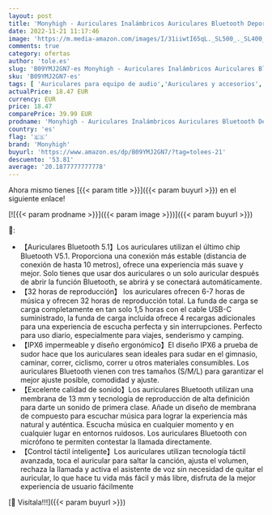 ```yaml
---
layout: post
title: 'Monyhigh - Auriculares Inalámbricos Auriculares Bluetooth Deportivos in Ear con 4 Micrófono Cascos Inalambricos con ENC Cancelación de Ruido HiFi Estéreo IPX6 Impermeables 32H y USB C para iPhone Xiaomi Samsung'
date: 2022-11-21 11:17:46
image: 'https://m.media-amazon.com/images/I/31iiwtI65qL._SL500_._SL400_.jpg'
comments: true
category: ofertas
author: 'tole.es'
slug: 'B09YMJ2GN7-es Monyhigh - Auriculares Inalámbricos Auriculares Bluetooth...'
sku: 'B09YMJ2GN7-es'
tags: [ 'Auriculares para equipo de audio','Auriculares y accesorios','Electrónica','iphone','monyhigh','🇪🇸', ]
actualPrice: 18.47 EUR
currency: EUR
price: 18.47
comparePrice: 39.99 EUR
prodname: 'Monyhigh - Auriculares Inalámbricos Auriculares Bluetooth Deportivos in Ear con 4 Micrófono Cascos Inalambricos con ENC Cancelación de Ruido HiFi Estéreo IPX6 Impermeables 32H y USB C para iPhone Xiaomi Samsung'
country: 'es'
flag: '🇪🇸'
brand: 'Monyhigh'
buyurl: 'https://www.amazon.es/dp/B09YMJ2GN7/?tag=tolees-21'
descuento: '53.81'
average: '20.1877777777778'
---
```


Ahora mismo tienes [{{< param title >}}]({{< param buyurl >}}) en el siguiente enlace!

[![{{< param prodname >}}]({{< param image >}})]({{< param buyurl >}})

🔎:

- 【Auriculares Bluetooth 5.1】Los auriculares utilizan el último chip Bluetooth V5.1. Proporciona una conexión más estable (distancia de conexión de hasta 10 metros), ofrece una experiencia más suave y mejor. Solo tienes que usar dos auriculares o un solo auricular después de abrir la función Bluetooth, se abrirá y se conectará automáticamente.
- 【32 horas de reproducción】 los auriculares ofrecen 6-7 horas de música y ofrecen 32 horas de reproducción total. La funda de carga se carga completamente en tan solo 1,5 horas con el cable USB-C suministrado, la funda de carga incluida ofrece 4 recargas adicionales para una experiencia de escucha perfecta y sin interrupciones. Perfecto para uso diario, especialmente para viajes, senderismo y camping.
- 【IPX6 impermeable y diseño ergonómico】El diseño IPX6 a prueba de sudor hace que los auriculares sean ideales para sudar en el gimnasio, caminar, correr, ciclismo, correr u otros materiales consumibles. Los auriculares Bluetooth vienen con tres tamaños (S/M/L) para garantizar el mejor ajuste posible, comodidad y ajuste.
- 【Excelente calidad de sonido】Los auriculares Bluetooth utilizan una membrana de 13 mm y tecnología de reproducción de alta definición para darte un sonido de primera clase. Añade un diseño de membrana de compuesto para escuchar música para lograr la experiencia más natural y auténtica. Escucha música en cualquier momento y en cualquier lugar en entornos ruidosos. Los auriculares Bluetooth con micrófono te permiten contestar la llamada directamente.
- 【Control táctil inteligente】Los auriculares utilizan tecnología táctil avanzada, toca el auricular para saltar la canción, ajusta el volumen, rechaza la llamada y activa el asistente de voz sin necesidad de quitar el auricular, lo que hace tu vida más fácil y más libre, disfruta de la mejor experiencia de usuario fácilmente

[🛒 Visítala!!!]({{< param buyurl >}})
